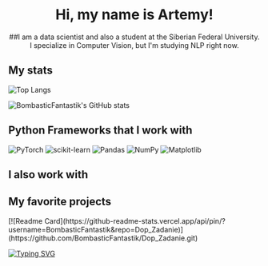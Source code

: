 <div align="center">
    <h1>Hi, my name is Artemy!</h1>
    ##I am a data scientist and also a student at the Siberian Federal University. I specialize in Computer Vision, but I'm studying NLP right now.
</div>
<h2>My stats</h2>

![Top Langs](https://github-readme-stats.vercel.app/api/top-langs/?username=BombasticFantastik&layout=compact) 

![BombasticFantastik's GitHub stats](https://github-readme-stats.vercel.app/apiusername=BombasticFantastik&show_icons=true&theme=radical)

<h2>Python Frameworks that I work with</h2>

![PyTorch](https://img.shields.io/badge/PyTorch-%23EE4C2C.svg?style=for-the-badge&logo=PyTorch&logoColor=white) ![scikit-learn](https://img.shields.io/badge/scikit--learn-%23F7931E.svg?style=for-the-badge&logo=scikit-learn&logoColor=white) ![Pandas](https://img.shields.io/badge/pandas-%23150458.svg?style=for-the-badge&logo=pandas&logoColor=white) ![NumPy](https://img.shields.io/badge/numpy-%23013243.svg?style=for-the-badge&logo=numpy&logoColor=white) ![Matplotlib](https://img.shields.io/badge/Matplotlib-%23ffffff.svg?style=for-the-badge&logo=Matplotlib&logoColor=black)
<h2>I also work with</h2>

<h2>My favorite projects</h2>
[![Readme Card](https://github-readme-stats.vercel.app/api/pin/?username=BombasticFantastik&repo=Dop_Zadanie)](https://github.com/BombasticFantastik/Dop_Zadanie.git)


[![Typing SVG](https://readme-typing-svg.herokuapp.com?color=%2336BCF7&lines=Data+science+forever)](https://git.io/typing-svg)
